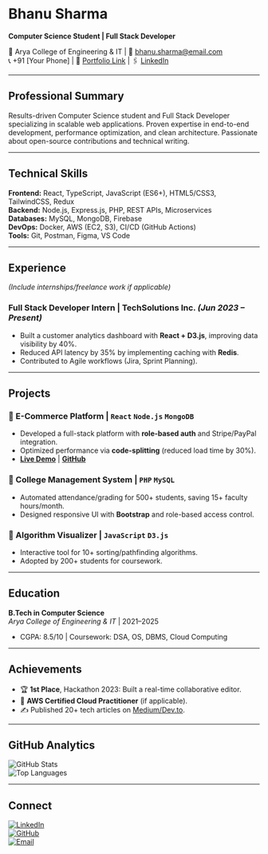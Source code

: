 # Bhanu Sharma  
**Computer Science Student | Full Stack Developer**  

📍 Arya College of Engineering & IT | 📧 bhanu.sharma@email.com  
📞 +91 [Your Phone] | 🔗 [Portfolio Link](https://yourportfolio.com) | 🖇️ [LinkedIn](https://linkedin.com/in/yourprofile)  

---

## Professional Summary  
Results-driven Computer Science student and Full Stack Developer specializing in scalable web applications. Proven expertise in end-to-end development, performance optimization, and clean architecture. Passionate about open-source contributions and technical writing.  

---

## Technical Skills  
**Frontend:** React, TypeScript, JavaScript (ES6+), HTML5/CSS3, TailwindCSS, Redux  
**Backend:** Node.js, Express.js, PHP, REST APIs, Microservices  
**Databases:** MySQL, MongoDB, Firebase  
**DevOps:** Docker, AWS (EC2, S3), CI/CD (GitHub Actions)  
**Tools:** Git, Postman, Figma, VS Code  

---

## Experience  
*(Include internships/freelance work if applicable)*  

### **Full Stack Developer Intern** | TechSolutions Inc. *(Jun 2023 – Present)*  
- Built a customer analytics dashboard with **React + D3.js**, improving data visibility by 40%.  
- Reduced API latency by 35% by implementing caching with **Redis**.  
- Contributed to Agile workflows (Jira, Sprint Planning).  

---

## Projects  

### 🛒 E-Commerce Platform | `React` `Node.js` `MongoDB`  
- Developed a full-stack platform with **role-based auth** and Stripe/PayPal integration.  
- Optimized performance via **code-splitting** (reduced load time by 30%).  
- **[Live Demo](https://demo.com)** | **[GitHub](https://github.com/your-repo)**  

### 🏫 College Management System | `PHP` `MySQL`  
- Automated attendance/grading for 500+ students, saving 15+ faculty hours/month.  
- Designed responsive UI with **Bootstrap** and role-based access control.  

### 🎯 Algorithm Visualizer | `JavaScript` `D3.js`  
- Interactive tool for 10+ sorting/pathfinding algorithms.  
- Adopted by 200+ students for coursework.  

---

## Education  
**B.Tech in Computer Science**  
*Arya College of Engineering & IT* | 2021–2025  
- CGPA: 8.5/10 | Coursework: DSA, OS, DBMS, Cloud Computing  

---

## Achievements  
- 🏆 **1st Place**, Hackathon 2023: Built a real-time collaborative editor.  
- 📜 **AWS Certified Cloud Practitioner** (if applicable).  
- ✍️ Published 20+ tech articles on [Medium/Dev.to](https://your-blog).  

---

## GitHub Analytics  
![GitHub Stats](https://github-readme-stats.vercel.app/api?username=yourusername&show_icons=true&theme=dark&hide_border=true)  
![Top Languages](https://github-readme-stats.vercel.app/api/top-langs/?username=yourusername&layout=compact&theme=dark)  

---

## Connect  
[![LinkedIn](https://img.shields.io/badge/LinkedIn-0A66C2?style=flat&logo=linkedin)](https://linkedin.com/in/yourprofile)  
[![GitHub](https://img.shields.io/badge/GitHub-181717?style=flat&logo=github)](https://github.com/yourusername)  
[![Email](https://img.shields.io/badge/Email-D14836?style=flat&logo=gmail)](mailto:bhanu.sharma@email.com)  